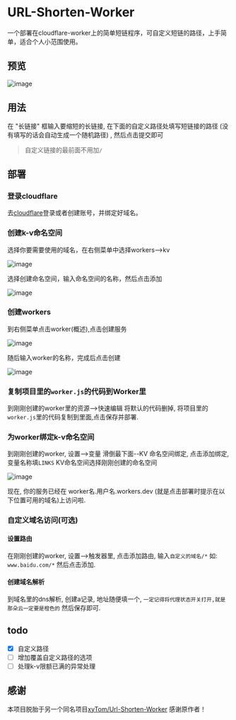 # URL-Shorten-Worker
一个部署在cloudflare-worker上的简单短链程序，可自定义短链的路径，上手简单，适合个人小范围使用。

## 预览
![image](https://user-images.githubusercontent.com/77608284/154325886-d9b44b56-5b64-4f8e-8b16-59cfbb750f8c.png)

## 用法
在 "长链接" 框输入要缩短的长链接, 在下面的自定义路径处填写短链接的路径 (没有填写的话会自动生成一个随机路径) , 然后点击提交即可

> 自定义链接的最前面不用加`/` 

## 部署
### 登录cloudflare
 去[cloudflare](https://www.cloudflare.com/zh-cn/)登录或者创建账号，并绑定好域名。 
### 创建k-v命名空间
选择你要需要使用的域名，在右侧菜单中选择workers-->kv

![image](https://user-images.githubusercontent.com/77608284/154304938-8968750f-5176-424f-ada5-86caf7481a71.png)  

选择创建命名空间，输入命名空间的名称，然后点击添加

![image](https://user-images.githubusercontent.com/77608284/154305737-7a8cbdb5-04e9-4a1f-ab3e-bb0651b7b898.png)

### 创建workers
到右侧菜单点击worker(概述),点击创建服务

![image](https://user-images.githubusercontent.com/77608284/154308239-848f6584-2842-416b-afbe-1e2a42df43d4.png)

随后输入worker的名称，完成后点击创建

![image](https://user-images.githubusercontent.com/77608284/154308796-47db7527-6317-4ad4-ab10-ec520418f85e.png)

### 复制项目里的`worker.js`的代码到Worker里
到刚刚创建的worker里的资源-->快速编辑 将默认的代码删掉, 将项目里的`worker.js`里的代码复制到里面,点击保存并部署.


### 为worker绑定k-v命名空间

到刚刚创建的worker, 设置-->变量 滑倒最下面--KV 命名空间绑定, 点击添加绑定, 变量名称填`LINKS` KV命名空间选择刚刚创建的命名空间

![image](https://user-images.githubusercontent.com/77608284/154310499-407eca63-3247-42ae-ade1-84add3d42d4a.png)

现在, 你的服务已经在 worker名.用户名.workers.dev (就是点击部署时提示在以下位置可用的域名)上访问啦.


### 自定义域名访问(可选)

#### 设置路由
在刚刚创建的worker, 设置-->触发器里, 点击添加路由, 输入`自定义的域名/*` 如: `www.baidu.com/*` 然后点击添加.

#### 创建域名解析
到域名里的dns解析, 创建a记录, 地址随便填一个, `一定记得将代理状态开关打开,就是那朵云一定要是橙色的` 然后保存即可.

## todo
- [x] 自定义路径
- [ ] 增加覆盖自定义路径的选项
- [ ] 处理k-v限额已满的异常处理

## 感谢
 本项目脱胎于另一个同名项目[xyTom/Url-Shorten-Worker](https://github.com/xyTom/Url-Shorten-Worker) 感谢原作者！
